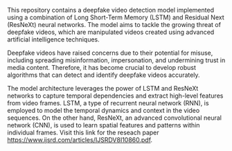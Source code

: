 This repository contains a deepfake video detection model implemented using a combination of Long Short-Term Memory (LSTM) and Residual Next (ResNeXt) neural networks. The model aims to tackle the growing threat of deepfake videos, which are manipulated videos created using advanced artificial intelligence techniques.

Deepfake videos have raised concerns due to their potential for misuse, including spreading misinformation, impersonation, and undermining trust in media content. Therefore, it has become crucial to develop robust algorithms that can detect and identify deepfake videos accurately.

The model architecture leverages the power of LSTM and ResNeXt networks to capture temporal dependencies and extract high-level features from video frames. LSTM, a type of recurrent neural network (RNN), is employed to model the temporal dynamics and context in the video sequences. On the other hand, ResNeXt, an advanced convolutional neural network (CNN), is used to learn spatial features and patterns within individual frames.
Visit this link for the reseach paper https://www.ijsrd.com/articles/IJSRDV8I10860.pdf.
